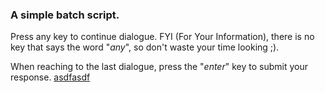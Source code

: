 ### A simple batch script. 

Press any key to continue dialogue. FYI (For Your Information), there is no key that says the word "*any*", so don't waste your time looking ;).

When reaching to the last dialogue, press the "*enter*" key to submit your response.
[asdfasdf](www.google.com)
